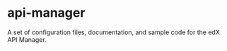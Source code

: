 # api-manager
A set of configuration files, documentation, and sample code for the edX API Manager.
